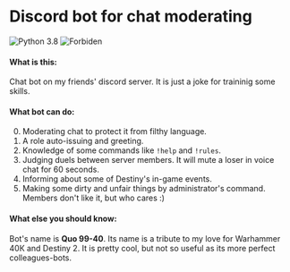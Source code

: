# Discord bot for chat moderating

![Python 3.8](https://img.shields.io/badge/python-v3.8-blue) ![Forbiden](https://img.shields.io/badge/should%20you%20use%20it%3F-NO-red)

#### What is this:

Chat bot on my friends' discord server. It is just a joke for traininig some skills.

#### What bot can do:

0. Moderating chat to protect it from filthy language.
0. A role auto-issuing and greeting.
0. Knowledge of some commands like `!help` and `!rules`.
0. Judging duels between server members. It will mute a loser in voice chat for 60 seconds.
0. Informing about some of Destiny's in-game events.
0. Making some dirty and unfair things by administrator's command. Members don't like it, but who cares :)

#### What else you should know:

Bot's name is **Quo 99-40**. Its name is a tribute to my love for Warhammer 40К and Destiny 2. It is pretty cool, but not so useful as its more perfect colleagues-bots.
